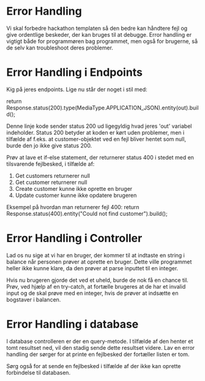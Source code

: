 # Error Handling

Vi skal forbedre hackathon templaten så den bedre kan håndtere fejl og give ordentlige beskeder, der kan bruges til at debugge.
Error handling er vigtigt både for programmøren bag programmet, men også for brugerne, så de selv kan troubleshoot deres problemer.
# Error Handling i Endpoints
Kig på jeres endpoints. Lige nu står der noget i stil med:

return Response.status(200).type(MediaType.APPLICATION_JSON).entity(out).build();

Denne linje kode sender status 200 ud ligegyldig hvad jeres 'out' variabel indeholder. Status 200 betyder at koden er kørt uden problemer, men i tilfælde af f.eks. at customer-objektet ved en fejl bliver hentet som null, burde den jo ikke give status 200.

Prøv at lave et if-else statement, der returnerer status 400 i stedet med en tilsvarende fejlbesked, i tilfælde af:
1. Get customers returnerer null
2. Get customer returnerer null
3. Create customer kunne ikke oprette en bruger
4. Update customer kunne ikke opdatere brugeren

Eksempel på hvordan man returnerer fejl 400:
return Response.status(400).entity("Could not find customer").build();

# Error Handling i Controller 
Lad os nu sige at vi har en bruger, der kommer til at indtaste en string i balance når personen prøver at oprette en bruger. Dette ville programmet heller ikke kunne klare, da den prøver at parse inputtet til en integer.

Hvis nu brugeren gjorde det ved et uheld, burde de nok få en chance til. Prøv, ved hjælp af en try-catch, at fortælle brugeres at de har et invalid input og de skal prøve med en integer, hvis de prøver at indsætte en bogstaver i balancen.

# Error Handling i database 
I database controlleren er der en query-metode. I tilfælde af den henter et tomt resultset ned, vil den stadig sende dette resultset videre. Lav en error handling der sørger for at printe en fejlbesked der fortæller listen er tom.

Sørg også for at sende en fejlbesked i tilfælde af der ikke kan oprette forbindelse til databasen. 
